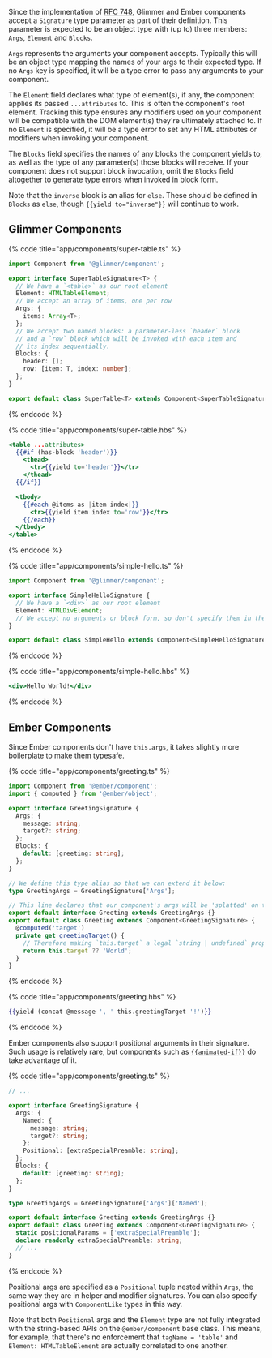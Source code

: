 Since the implementation of [RFC 748], Glimmer and Ember components accept a `Signature` type parameter as part of their
definition. This parameter is expected to be an object type with (up to) three members: `Args`, `Element` and `Blocks`.

[rfc 748]: https://github.com/emberjs/rfcs/pull/748

`Args` represents the arguments your component accepts. Typically this will be an object type mapping the names of your
args to their expected type. If no `Args` key is specified, it will be a type error to pass any arguments to your
component.

The `Element` field declares what type of element(s), if any, the component applies its passed `...attributes` to. This
is often the component's root element. Tracking this type ensures any modifiers used on your component will be
compatible with the DOM element(s) they're ultimately attached to. If no `Element` is specified, it will be a type error
to set any HTML attributes or modifiers when invoking your component.

The `Blocks` field specifies the names of any blocks the component yields to, as well as the type of any parameter(s)
those blocks will receive. If your component does not support block invocation, omit the `Blocks` field altogether 
to generate type errors when invoked in block form.

Note that the `inverse` block is an alias for `else`. These should be defined in `Blocks` as `else`, though
`{{yield to="inverse"}}` will continue to work.

## Glimmer Components

{% code title="app/components/super-table.ts" %}

```typescript
import Component from '@glimmer/component';

export interface SuperTableSignature<T> {
  // We have a `<table>` as our root element
  Element: HTMLTableElement;
  // We accept an array of items, one per row
  Args: {
    items: Array<T>;
  };
  // We accept two named blocks: a parameter-less `header` block
  // and a `row` block which will be invoked with each item and
  // its index sequentially.
  Blocks: {
    header: [];
    row: [item: T, index: number];
  };
}

export default class SuperTable<T> extends Component<SuperTableSignature<T>> {}
```

{% endcode %}

{% code title="app/components/super-table.hbs" %}

```handlebars
<table ...attributes>
  {{#if (has-block 'header')}}
    <thead>
      <tr>{{yield to='header'}}</tr>
    </thead>
  {{/if}}

  <tbody>
    {{#each @items as |item index|}}
      <tr>{{yield item index to='row'}}</tr>
    {{/each}}
  </tbody>
</table>
```

{% endcode %}

{% code title="app/components/simple-hello.ts" %}

```typescript
import Component from '@glimmer/component';

export interface SimpleHelloSignature {
  // We have a `<div>` as our root element
  Element: HTMLDivElement;
  // We accept no arguments or block form, so don't specify them in the signature
}

export default class SimpleHello extends Component<SimpleHelloSignature> {}
```

{% endcode %}

{% code title="app/components/simple-hello.hbs" %}

```handlebars
<div>Hello World!</div>
```

{% endcode %}

## Ember Components

Since Ember components don't have `this.args`, it takes slightly more boilerplate to make them typesafe.

{% code title="app/components/greeting.ts" %}

```typescript
import Component from '@ember/component';
import { computed } from '@ember/object';

export interface GreetingSignature {
  Args: {
    message: string;
    target?: string;
  };
  Blocks: {
    default: [greeting: string];
  };
}

// We define this type alias so that we can extend it below:
type GreetingArgs = GreetingSignature['Args'];

// This line declares that our component's args will be 'splatted' on to the instance:
export default interface Greeting extends GreetingArgs {}
export default class Greeting extends Component<GreetingSignature> {
  @computed('target')
  private get greetingTarget() {
    // Therefore making `this.target` a legal `string | undefined` property access:
    return this.target ?? 'World';
  }
}
```

{% endcode %}

{% code title="app/components/greeting.hbs" %}

```handlebars
{{yield (concat @message ', ' this.greetingTarget '!')}}
```

{% endcode %}

Ember components also support positional arguments in their signature. Such usage is relatively rare, but components such as [`{{animated-if}}`](https://github.com/ember-animation/ember-animated) do take advantage of it.

{% code title="app/components/greeting.ts" %}

```typescript
// ...

export interface GreetingSignature {
  Args: {
    Named: {
      message: string;
      target?: string;
    };
    Positional: [extraSpecialPreamble: string];
  };
  Blocks: {
    default: [greeting: string];
  };
}

type GreetingArgs = GreetingSignature['Args']['Named'];

export default interface Greeting extends GreetingArgs {}
export default class Greeting extends Component<GreetingSignature> {
  static positionalParams = ['extraSpecialPreamble'];
  declare readonly extraSpecialPreamble: string;
  // ...
}
```

{% endcode %}

Positional args are specified as a `Positional` tuple nested within `Args`, the same way they are in helper and modifier signatures. You can also specify positional args with `ComponentLike` types in this way.

Note that both `Positional` args and the `Element` type are not fully integrated with the string-based APIs on the `@ember/component` base class. This means, for example, that there's no enforcement that `tagName = 'table'` and `Element: HTMLTableElement` are actually correlated to one another.
